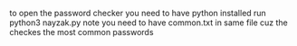 to open the password checker you need to have python installed 
run python3 nayzak.py 
note you need to have common.txt in same file cuz  the checkes the most common passwords 

